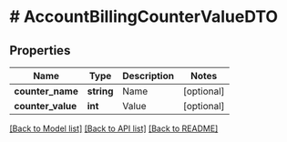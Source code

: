 # # AccountBillingCounterValueDTO

## Properties

Name | Type | Description | Notes
------------ | ------------- | ------------- | -------------
**counter_name** | **string** | Name | [optional]
**counter_value** | **int** | Value | [optional]

[[Back to Model list]](../../README.md#models) [[Back to API list]](../../README.md#endpoints) [[Back to README]](../../README.md)
